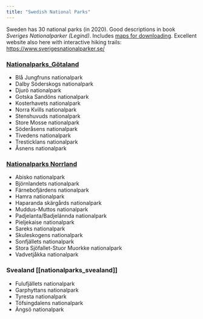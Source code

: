 ```yaml
---
title: "Swedish National Parks"
---
```


Sweden has 30 national parks (in 2020).
Good descriptions in book _Sveriges Nationalparker (Legind)_. Includes [maps for downloading](https://www.legind.dk/subsites/Sveriges_Nationalparker_SE/Sveriges_Nationalparker_SE.html).
Excellent website also here with interactive hiking trails: https://www.sverigesnationalparker.se/



### [Nationalparks_Götaland](trips/nationalparks_götaland.md)
- Blå Jungfruns nationalpark
- Dalby Söderskogs nationalpark
- Djurö nationalpark
- Gotska Sandöns nationalpark
- Kosterhavets nationalpark
- Norra Kvills nationalpark
- Stenshuvuds nationalpark
- Store Mosse nationalpark
- Söderåsens nationalpark
- Tivedens nationalpark
- Tresticklans nationalpark
- Åsnens nationalpark


### [Nationalparks Norrland](trips/nationalparks_norrland.md)
- Abisko nationalpark
- Björnlandets nationalpark
- Färnebofjärdens nationalpark
- Hamra nationalpark
- Haparanda skärgårds nationalpark
- Muddus-Muttos nationalpark
- Padjelanta/Badjelánnda nationalpark
- Pieljekaise nationalpark
- Sareks nationalpark
- Skuleskogens nationalpark
- Sonfjällets nationalpark
- Stora Sjöfallet-Stuor Muorkke nationalpark
- Vadvetjåkka nationalpark


### Svealand [[nationalparks_svealand]]
- Fulufjällets nationalpark
- Garphyttans nationalpark
- Tyresta nationalpark
- Töfsingdalens nationalpark
- Ängsö nationalpark

